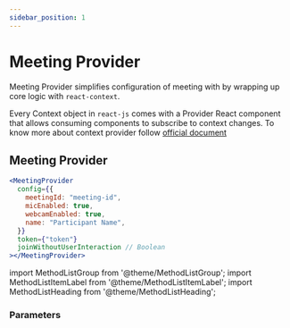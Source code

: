 ```yaml
---
sidebar_position: 1
---
```


# Meeting Provider

Meeting Provider simplifies configuration of meeting with by wrapping up core logic with `react-context`.

Every Context object in `react-js` comes with a Provider React component that allows consuming components to subscribe to context changes. To know more about context provider follow <a href="https://reactjs.org/docs/context.html#contextprovider">official document</a>

## Meeting Provider

```jsx title="Meeting Provider"
<MeetingProvider
  config={{
    meetingId: "meeting-id",
    micEnabled: true,
    webcamEnabled: true,
    name: "Participant Name",
  }}
  token={"token"}
  joinWithoutUserInteraction // Boolean
></MeetingProvider>
```

import MethodListGroup from '@theme/MethodListGroup';
import MethodListItemLabel from '@theme/MethodListItemLabel';
import MethodListHeading from '@theme/MethodListHeading';

### Parameters

<MethodListGroup>
  <MethodListItemLabel name="__namedParameters" option={"required"} type={"object"} >
    <MethodListGroup>
      <MethodListHeading heading="Parameters" />
      <MethodListItemLabel name="config" option={"required"} type={"object"} >
        <MethodListGroup>
        <MethodListItemLabel name="meetingId" option={"required"} type={"string"} />
        <MethodListItemLabel name="participantId" option={"optional"} type={"string"} />
        <MethodListItemLabel name="micEnabled" option={"required"} type={"boolean"} />
        <MethodListItemLabel name="webcamEnabled" option={"required"} type={"boolean"} />
        <MethodListItemLabel name="name" option={"required"} type={"string"} />
        </MethodListGroup>
      </MethodListItemLabel>
      <MethodListItemLabel name="token" option={"required"} type={"string"} />
      <MethodListItemLabel name="joinWithoutUserInteraction" option={"optional"} type={"boolean"} />
    </MethodListGroup>
  </MethodListItemLabel>
</MethodListGroup>
